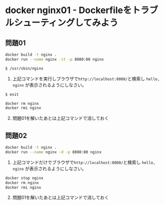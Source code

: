 # docker nginx01 - Dockerfileをトラブルシューティングしてみよう

## 問題01

```sh
docker build -t nginx .
docker run --name nginx -it -p 8080:80 nginx

$ /usr/sbin/nginx
```

1. 上記コマンドを実行しブラウザで`http://localhost:8080/`と検索し `hello, nginx` が表示されるようにしなさい。

```sh
$ exit

docker rm nginx
docker rmi nginx
```

2. 問題01を解いたあとは上記コマンドで消しておく

## 問題02

```sh
docker build -t nginx .
docker run --name nginx -d -p 8080:80 nginx
```

1. 上記コマンドだけでブラウザで`http://localhost:8080/`と検索し `hello, nginx` が表示されるようにしなさい。

```sh
docker stop nginx
docker rm nginx
docker rmi nginx
```

2. 問題01を解いたあとは上記コマンドで消しておく